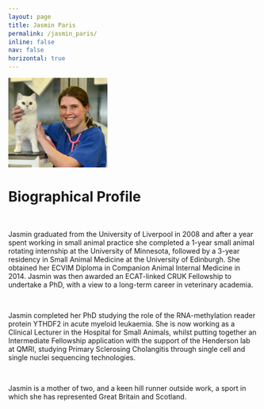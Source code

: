 ```yaml
---
layout: page
title: Jasmin Paris
permalink: /jasmin_paris/
inline: false
nav: false
horizontal: true
---
```


<img src = "/assets/img/group-members/jasminparis-480.webp" width = "200">

<br>
<h1 class="text-2xl grow font-extralight"> Biographical Profile </h1>
<br>

Jasmin graduated from the University of Liverpool in 2008 and after a year spent working in small animal practice she completed a 1-year small animal rotating internship at the University of Minnesota, followed by a 3-year residency in Small Animal Medicine at the University of Edinburgh. She obtained her ECVIM Diploma in Companion Animal Internal Medicine in 2014. Jasmin was then awarded an ECAT-linked CRUK Fellowship to undertake a PhD, with a view to a long-term career in veterinary academia.

<br>

Jasmin completed her PhD studying the role of the RNA-methylation reader protein YTHDF2 in acute myeloid leukaemia. She is now working as a Clinical Lecturer in the Hospital for Small Animals, whilst putting together an Intermediate Fellowship application with the support of the Henderson lab at QMRI, studying Primary Sclerosing Cholangitis through single cell and single nuclei sequencing technologies. 

<br>

Jasmin is a mother of two, and a keen hill runner outside work, a sport in which she has represented Great Britain and Scotland. 